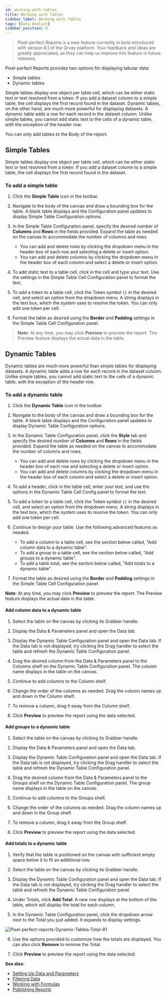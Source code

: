 ```yaml
---
id: working-with-tables
title: Working with Tables
sidebar_label: Working with Tables
tags: [Data Analyst]
sidebar_position: 6
---
```

<div style={{textAlign: "justify"}}>

> Pixel-perfect Reports is a new feature currently in *beta* introduced with version 8.1 of the Qrvey platform. Your feedback and ideas are greatly appreciated, as they can help us improve this feature in future releases.

Pixel-perfect Reports provides two options for displaying tabular data:
- Simple tables
- Dynamic tables 

Simple tables display one object per table cell, which can be either static text or text resolved from a token. If you add a dataset column to a simple table, the cell displays the first record found in the dataset. Dynamic tables, on the other hand, are much more powerful for displaying datasets. A dynamic table adds a row for each record in the dataset column. Unlike simple tables, you cannot add static text to the cells of a dynamic table, with the exception of the header row. 

You can only add tables to the Body of the report. 

## Simple Tables
Simple tables display one object per table cell, which can be either static text or text resolved from a token. If you add a dataset column to a simple table, the cell displays the first record found in the dataset. 

### To add a simple table
1. Click the **Simple Table** icon in the toolbar. 

2. Navigate to the body of the canvas and draw a bounding box for the table. A blank table displays and the Configuration panel updates to display Simple Table Configuration options. 

3. In the Simple Table Configuration panel, specify the desired number of **Columns** and **Rows** in the fields provided. Expand the table as needed on the canvas to accommodate the number of columns and rows. 
    - You can add and delete rows by clicking the dropdown menu in the header box of each row and selecting a delete or insert option. 
    - You can add and delete columns by clicking the dropdown menu in the header box of each column and select a delete or insert option. 

4. To add static text to a table cell, click in the cell and type your text. Use the settings in the Simple Table Cell Configuration panel to format the text. 

5. To add a token to a table cell, click the Token symbol `{}` in the desired cell, and select an option from the dropdown menu. A string displays in the text box, which the system uses to resolve the token. You can only add one token per cell. 

6. Format the table as desired using the **Border** and **Padding** settings in the Simple Table Cell Configuration panel. 

>**Note**: At any time, you may click **Preview** to preview the report. The Preview feature displays the actual data in the table. 

## Dynamic Tables
Dynamic tables are much more powerful than simple tables for displaying datasets. A dynamic table adds a row for each record in the dataset column. Unlike simple tables, you cannot add static text to the cells of a dynamic table, with the exception of the header row. 

### To add a dynamic table
1. Click the **Dynamic Table** icon in the toolbar. 

2. Navigate to the body of the canvas and draw a bounding box for the table. A blank table displays and the Configuration panel updates to display Dynamic Table Configuration options. 

3. In the Dynamic Table Configuration panel, click the **Style** tab and specify the desired number of **Columns** and **Rows** in the fields provided. Expand the table as needed on the canvas to accommodate the number of columns and rows. 
    - You can add and delete rows by clicking the dropdown menu in the header box of each row and selecting a delete or insert option. 
    - You can add and delete columns by clicking the dropdown menu in the header box of each column and select a delete or insert option. 

4. To add a header, click in the table cell, enter your text, and use the options in the Dynamic Table Cell Config panel to format the text. 

5. To add a token to a table cell, click the Token symbol `{}` in the desired cell, and select an option from the dropdown menu. A string displays in the text box, which the system uses to resolve the token. You can only add one token per cell. 

6. Continue to design your table. Use the following advanced features as needed:  
    - To add a column to a table cell, see the section below called, "Add column data to a dynamic table".  
    - To add a group to a table cell, see the section below called, "Add groups to a dynamic table".  
    - To add a table total, see the section below called, "Add totals to a dynamic table".  

7. Format the table as desired using the **Border** and **Padding** settings in the Simple Table Cell Configuration panel.

**Note**: At any time, you may click **Preview** to preview the report. The Preview feature displays the actual data in the table. 

#### Add column data to a dynamic table

1. Select the table on the canvas by clicking its Grabber handle. 

2. Display the Data & Parameters panel and open the Data tab. 

3. Display the Dynamic Table Configuration panel and open the Data tab. If the Data tab is not displayed, try clicking the Drag handler to select the table and refresh the Dynamic Table Configuration panel. 

4. Drag the desired column from the Data & Parameters panel to the Columns shelf on the Dynamic Table Configuration panel. The column name displays in the table on the canvas. 

5. Continue to add columns to the Column shelf. 

6. Change the order of the columns as needed. Drag the column names up and down in the Column shelf. 

7. To remove a column, drag it away from the Column shelf. 

8. Click **Preview** to preview the report using the data selected. 

#### Add groups to a dynamic table

1. Select the table on the canvas by clicking its Grabber handle. 

2. Display the Data & Parameters panel and open the Data tab. 

3. Display the Dynamic Table Configuration panel and open the Data tab. If the Data tab is not displayed, try clicking the Drag handler to select the table and refresh the Dynamic Table Configuration panel. 

4. Drag the desired column from the Data & Parameters panel to the Groups shelf on the Dynamic Table Configuration panel. The group name displays in the table on the canvas. 

5. Continue to add columns to the Groups shelf. 

6. Change the order of the columns as needed. Drag the column names up and down in the Group shelf. 

7. To remove a column, drag it away from the Group shelf.
 
8. Click **Preview** to preview the report using the data selected.

#### Add totals to a dynamic table

1. Verify that the table is positioned on the canvas with sufficient empty space below it to fit an additional row. 

2. Select the table on the canvas by clicking its Grabber handle.
 
3. Display the Dynamic Table Configuration panel and open the Data tab. If the Data tab is not displayed, try clicking the Drag handler to select the table and refresh the Dynamic Table Configuration panel. 

4. Under Totals, click **Add Total**. A new row displays at the bottom of the table, which will display the total for each column. 

5. In the Dynamic Table Configuration panel, click the dropdown arrow next to the Total you just added. It expands to display settings. 

![Pixel-perfect-reports-Dynamic-Tables-Total-81](https://s3.amazonaws.com/cdn.qrvey.com/documentation_assets/partner-portal/qrvey-composer/Pixel-perfect-Reports/Pixel-perfect-Reports-Dynamic-Tables-Total-81.png#thumbnail-40)
 
6. Use the options provided to customize how the totals are displayed. You can also click **Remove** to remove the Total. 

7. Click **Preview** to preview the report using the data selected.

**See also**:
- [Setting Up Data and Parameters](data-and-parameters.md)
- [Filtering Data](filtering-data.md)
- [Working with Formulas](formulas.md)
- [Publishing Reports](publishing-reports.md)

</div>